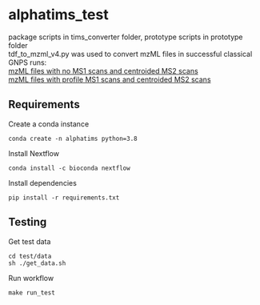 # alphatims_test
package scripts in tims_converter folder, prototype scripts in prototype folder
<br/>
tdf_to_mzml_v4.py was used to convert mzML files in successful classical GNPS runs:
<br/>
[mzML files with no MS1 scans and centroided MS2 scans](https://gnps.ucsd.edu/ProteoSAFe/status.jsp?task=2358c2cbc8e743239fda19073d1340a8)
<br/>
[mzML files with profile MS1 scans and centroided MS2 scans](https://gnps.ucsd.edu/ProteoSAFe/status.jsp?task=6afc839728334b18a713e53876e8df73)


## Requirements

Create a conda instance 

```
conda create -n alphatims python=3.8
```

Install Nextflow
```
conda install -c bioconda nextflow
```


Install dependencies

```
pip install -r requirements.txt
```

## Testing

Get test data

```
cd test/data
sh ./get_data.sh
```

Run workflow

```
make run_test
```